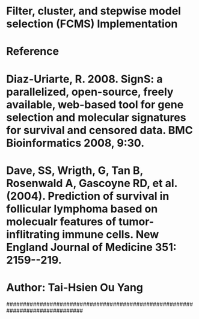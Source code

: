 # Filter, cluster, and stepwise model selection (FCMS) Implementation
# 
# Reference
# Diaz-Uriarte, R. 2008. SignS: a parallelized, open-source, freely available, web-based tool for gene selection and molecular signatures for survival and censored data. BMC Bioinformatics 2008, 9:30.
# Dave, SS, Wrigth, G, Tan B, Rosenwald A, Gascoyne RD, et al. (2004). Prediction of survival in follicular lymphoma based on molecualr features of tumor-inflitrating immune cells. New England Journal of Medicine 351: 2159--219.
# 
# Author: Tai-Hsien Ou Yang
###############################################################################